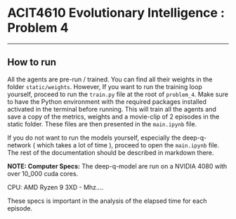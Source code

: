 # ACIT4610 Evolutionary Intelligence : Problem 4

---

## How to run

All the agents are pre-run / trained. You can find all their weights in the folder `static/weights`. However, If you want to run the training loop yourself, proceed to run the `train.py` file at the root of `problem_4`. Make sure to have the Python environment with the required packages installed activated in the terminal before running. This will train all the agents and save a copy of the metrics, weights and a movie-clip of 2 episodes in the static folder. These files are then presented in the `main.ipynb` file.

If you do not want to run the models yourself, especially the deep-q-network ( which takes a lot of time ), proceed to open the `main.ipynb` file. The rest of the documentation should be described in markdown there.

**NOTE: Computer Specs:**
The deep-q-model are run on a NVIDIA 4080 with over 10_000 cuda cores.

CPU: AMD Ryzen 9 3XD - Mhz....

These specs is important in the analysis of the elapsed time for each episode.

